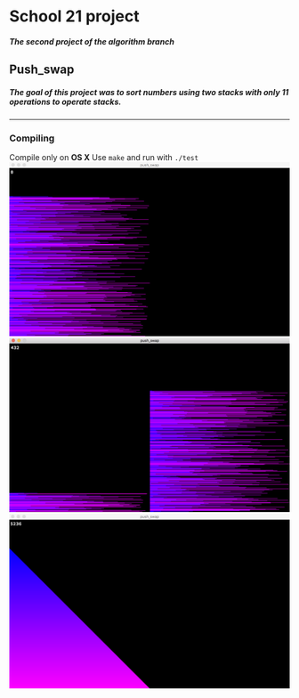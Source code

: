 # School 21 project
##### The second project of the algorithm branch
## Push_swap
##### The goal of this project was to sort numbers using two stacks with only 11 operations to operate stacks.
---
### Compiling
Compile only on **OS X**
Use `make` and run with `./test`
![Example](https://github.com/LailaShellie/Push_swap/blob/master/images/image1.png)
![Example](https://github.com/LailaShellie/Push_swap/blob/master/images/image2.png)
![Example](https://github.com/LailaShellie/Push_swap/blob/master/images/image3.png)
